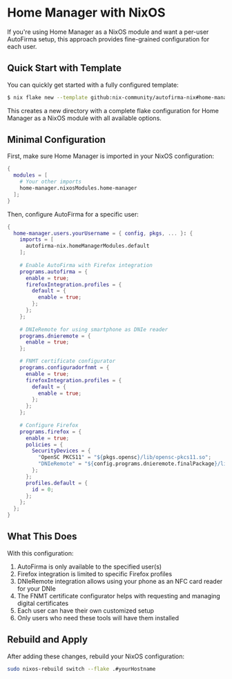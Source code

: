 # Home Manager with NixOS

If you're using Home Manager as a NixOS module and want a per-user AutoFirma setup, this approach provides fine-grained configuration for each user.

## Quick Start with Template

You can quickly get started with a fully configured template:

```bash
$ nix flake new --template github:nix-community/autofirma-nix#home-manager-nixos ./my-autofirma-system-with-hm
```

This creates a new directory with a complete flake configuration for Home Manager as a NixOS module with all available options.

## Minimal Configuration

First, make sure Home Manager is imported in your NixOS configuration:

```nix
{
  modules = [
    # Your other imports
    home-manager.nixosModules.home-manager
  ];
}
```

Then, configure AutoFirma for a specific user:

```nix
{
  home-manager.users.yourUsername = { config, pkgs, ... }: {
    imports = [
      autofirma-nix.homeManagerModules.default
    ];
    
    # Enable AutoFirma with Firefox integration
    programs.autofirma = {
      enable = true;
      firefoxIntegration.profiles = {
        default = {
          enable = true;
        };
      };
    };
    
    # DNIeRemote for using smartphone as DNIe reader
    programs.dnieremote = {
      enable = true;
    };

    # FNMT certificate configurator
    programs.configuradorfnmt = {
      enable = true;
      firefoxIntegration.profiles = {
        default = {
          enable = true;
        };
      };
    };
    
    # Configure Firefox
    programs.firefox = {
      enable = true;
      policies = {
        SecurityDevices = {
          "OpenSC PKCS11" = "${pkgs.opensc}/lib/opensc-pkcs11.so";
          "DNIeRemote" = "${config.programs.dnieremote.finalPackage}/lib/libdnieremotepkcs11.so";
        };
      };
      profiles.default = {
        id = 0;
      };
    };
  };
}
```

## What This Does

With this configuration:

1. AutoFirma is only available to the specified user(s)
2. Firefox integration is limited to specific Firefox profiles
3. DNIeRemote integration allows using your phone as an NFC card reader for your DNIe
4. The FNMT certificate configurator helps with requesting and managing digital certificates
5. Each user can have their own customized setup
6. Only users who need these tools will have them installed

## Rebuild and Apply

After adding these changes, rebuild your NixOS configuration:

```bash
sudo nixos-rebuild switch --flake .#yourHostname
```
